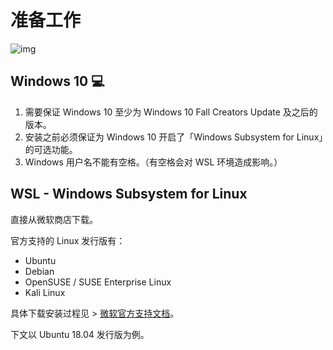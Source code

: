 # 准备工作

![img](https://i.loli.net/2018/09/30/5bb0d9c859392.png)

## Windows 10 💻

1. 需要保证 Windows 10 至少为 Windows 10 Fall Creators Update 及之后的版本。
2. 安装之前必须保证为 Windows 10 开启了「Windows Subsystem for Linux」的可选功能。
3. Windows 用户名不能有空格。（有空格会对 WSL 环境造成影响。）

## WSL - Windows Subsystem for Linux

直接从微软商店下载。

官方支持的 Linux 发行版有：

- Ubuntu
- Debian
- OpenSUSE / SUSE Enterprise Linux
- Kali Linux

具体下载安装过程见 > [微软官方支持文档](https://docs.microsoft.com/zh-cn/windows/wsl/install-win10)。

下文以 Ubuntu 18.04 发行版为例。